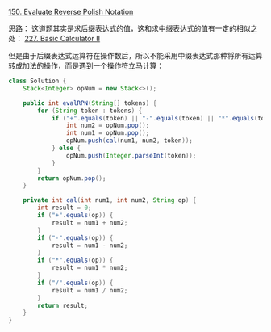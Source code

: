 [150. Evaluate Reverse Polish Notation](https://leetcode.com/problems/evaluate-reverse-polish-notation/description/)

思路：
这道题其实是求后缀表达式的值，这和求中缀表达式的值有一定的相似之处：
[227. Basic Calculator II](https://leetcode.com/problems/basic-calculator-ii/description/)

但是由于后缀表达式运算符在操作数后，所以不能采用中缀表达式那种将所有运算转成加法的操作，而是遇到一个操作符立马计算：

```java
class Solution {
    Stack<Integer> opNum = new Stack<>();

    public int evalRPN(String[] tokens) {
        for (String token : tokens) {
            if ("+".equals(token) || "-".equals(token) || "*".equals(token) || "/".equals(token)) {
                int num2 = opNum.pop();
                int num1 = opNum.pop();
                opNum.push(cal(num1, num2, token));
            } else {
                opNum.push(Integer.parseInt(token));
            }
        }
        return opNum.pop();
    }

    private int cal(int num1, int num2, String op) {
        int result = 0;
        if ("+".equals(op)) {
            result = num1 + num2;
        }
        if ("-".equals(op)) {
            result = num1 - num2;
        }
        if ("*".equals(op)) {
            result = num1 * num2;
        }
        if ("/".equals(op)) {
            result = num1 / num2;
        }
        return result;
    }
}
```
